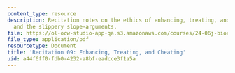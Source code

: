 ```yaml
---
content_type: resource
description: Recitation notes on the ethics of enhancing, treating, and cheating,
  and the slippery slope-arguments.
file: https://ol-ocw-studio-app-qa.s3.amazonaws.com/courses/24-06j-bioethics-spring-2009/a44f6ff0fdb04232a8bfeadcce3f1a5a_MIT24_06Js09_rec09.pdf
file_type: application/pdf
resourcetype: Document
title: 'Recitation 09: Enhancing, Treating, and Cheating'
uid: a44f6ff0-fdb0-4232-a8bf-eadcce3f1a5a
---
```

